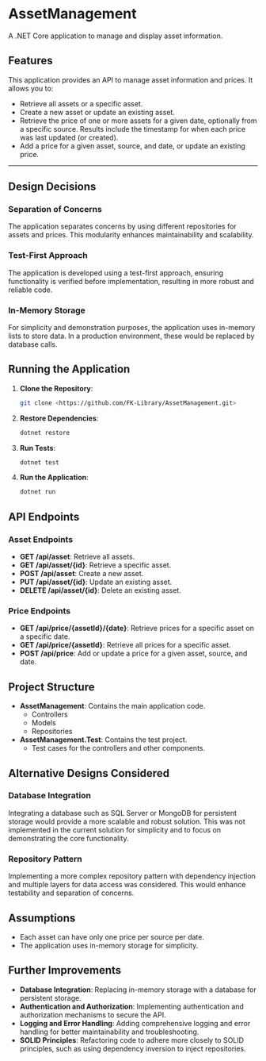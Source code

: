 # AssetManagement

A .NET Core application to manage and display asset information.

## Features

This application provides an API to manage asset information and prices. It allows you to:
- Retrieve all assets or a specific asset.
- Create a new asset or update an existing asset.
- Retrieve the price of one or more assets for a given date, optionally from a specific source. Results include the timestamp for when each price was last updated (or created).
- Add a price for a given asset, source, and date, or update an existing price.

---
## Design Decisions

### Separation of Concerns
The application separates concerns by using different repositories for assets and prices. This modularity enhances maintainability and scalability.

### Test-First Approach
The application is developed using a test-first approach, ensuring functionality is verified before implementation, resulting in more robust and reliable code.

### In-Memory Storage
For simplicity and demonstration purposes, the application uses in-memory lists to store data. In a production environment, these would be replaced by database calls.

## Running the Application

1. **Clone the Repository**:
    ```sh
    git clone <https://github.com/FK-Library/AssetManagement.git>
    ```

2. **Restore Dependencies**:
    ```sh
    dotnet restore
    ```

3. **Run Tests**:
    ```sh
    dotnet test
    ```

4. **Run the Application**:
    ```sh
    dotnet run
    ```

## API Endpoints

### Asset Endpoints
- **GET /api/asset**: Retrieve all assets.
- **GET /api/asset/{id}**: Retrieve a specific asset.
- **POST /api/asset**: Create a new asset.
- **PUT /api/asset/{id}**: Update an existing asset.
- **DELETE /api/asset/{id}**: Delete an existing asset.

### Price Endpoints
- **GET /api/price/{assetId}/{date}**: Retrieve prices for a specific asset on a specific date.
- **GET /api/price/{assetId}**: Retrieve all prices for a specific asset.
- **POST /api/price**: Add or update a price for a given asset, source, and date.

## Project Structure

- **AssetManagement**: Contains the main application code.
   - Controllers
   - Models
   - Repositories
- **AssetManagement.Test**: Contains the test project.
   - Test cases for the controllers and other components.


## Alternative Designs Considered

### Database Integration
Integrating a database such as SQL Server or MongoDB for persistent storage would provide a more scalable and robust solution. This was not implemented in the current solution for simplicity and to focus on demonstrating the core functionality.

### Repository Pattern
Implementing a more complex repository pattern with dependency injection and multiple layers for data access was considered. This would enhance testability and separation of concerns.

## Assumptions

- Each asset can have only one price per source per date.
- The application uses in-memory storage for simplicity.

## Further Improvements

- **Database Integration**: Replacing in-memory storage with a database for persistent storage.
- **Authentication and Authorization**: Implementing authentication and authorization mechanisms to secure the API.
- **Logging and Error Handling**: Adding comprehensive logging and error handling for better maintainability and troubleshooting.
- **SOLID Principles**: Refactoring code to adhere more closely to SOLID principles, such as using dependency inversion to inject repositories.
